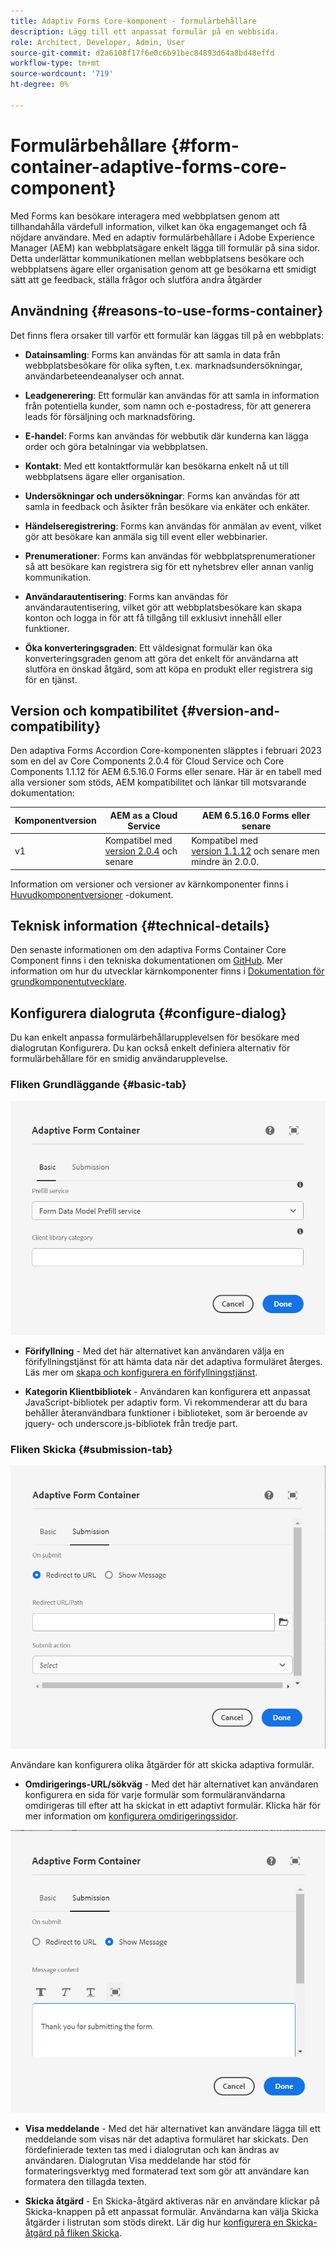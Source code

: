 ```yaml
---
title: Adaptiv Forms Core-komponent - formulärbehållare
description: Lägg till ett anpassat formulär på en webbsida.
role: Architect, Developer, Admin, User
source-git-commit: d2a6108f17f6e0c6b91bec84893d64a8bd48effd
workflow-type: tm+mt
source-wordcount: '719'
ht-degree: 0%

---
```



# Formulärbehållare {#form-container-adaptive-forms-core-component}

Med Forms kan besökare interagera med webbplatsen genom att tillhandahålla värdefull information, vilket kan öka engagemanget och få nöjdare användare. Med en adaptiv formulärbehållare i Adobe Experience Manager (AEM) kan webbplatsägare enkelt lägga till formulär på sina sidor. Detta underlättar kommunikationen mellan webbplatsens besökare och webbplatsens ägare eller organisation genom att ge besökarna ett smidigt sätt att ge feedback, ställa frågor och slutföra andra åtgärder

## Användning {#reasons-to-use-forms-container}

Det finns flera orsaker till varför ett formulär kan läggas till på en webbplats:

* **Datainsamling**: Forms kan användas för att samla in data från webbplatsbesökare för olika syften, t.ex. marknadsundersökningar, användarbeteendeanalyser och annat.

* **Leadgenerering**: Ett formulär kan användas för att samla in information från potentiella kunder, som namn och e-postadress, för att generera leads för försäljning och marknadsföring.

* **E-handel**: Forms kan användas för webbutik där kunderna kan lägga order och göra betalningar via webbplatsen.

* **Kontakt**: Med ett kontaktformulär kan besökarna enkelt nå ut till webbplatsens ägare eller organisation.

* **Undersökningar och undersökningar**: Forms kan användas för att samla in feedback och åsikter från besökare via enkäter och enkäter.

* **Händelseregistrering**: Forms kan användas för anmälan av event, vilket gör att besökare kan anmäla sig till event eller webbinarier.

* **Prenumerationer**: Forms kan användas för webbplatsprenumerationer så att besökare kan registrera sig för ett nyhetsbrev eller annan vanlig kommunikation.

* **Användarautentisering**: Forms kan användas för användarautentisering, vilket gör att webbplatsbesökare kan skapa konton och logga in för att få tillgång till exklusivt innehåll eller funktioner.

* **Öka konverteringsgraden**: Ett väldesignat formulär kan öka konverteringsgraden genom att göra det enkelt för användarna att slutföra en önskad åtgärd, som att köpa en produkt eller registrera sig för en tjänst.


## Version och kompatibilitet {#version-and-compatibility}

Den adaptiva Forms Accordion Core-komponenten släpptes i februari 2023 som en del av Core Components 2.0.4 för Cloud Service och Core Components 1.1.12 för AEM 6.5.16.0 Forms eller senare. Här är en tabell med alla versioner som stöds, AEM kompatibilitet och länkar till motsvarande dokumentation:

| Komponentversion | AEM as a Cloud Service | AEM 6.5.16.0 Forms eller senare |
|---|---|---|
| v1 | Kompatibel med<br>[version 2.0.4](/help/adaptive-forms/version.md) och senare | Kompatibel med<br>[version 1.1.12](/help/adaptive-forms/version.md) och senare men mindre än 2.0.0. |

Information om versioner och versioner av kärnkomponenter finns i [Huvudkomponentversioner](/help/adaptive-forms/version.md) -dokument.
<!-- ## Sample Component Output {#sample-component-output}

To experience the Accordion Component as well as see examples of its configuration options as well as HTML and JSON output, visit the [Component Library](https://adobe.com/go/aem_cmp_library_accordion). -->

## Teknisk information {#technical-details}

Den senaste informationen om den adaptiva Forms Container Core Component finns i den tekniska dokumentationen om [GitHub](https://github.com/adobe/aem-core-forms-components/tree/master/ui.af.apps/src/main/content/jcr_root/apps/core/fd/components/form/container/v1/container). Mer information om hur du utvecklar kärnkomponenter finns i [Dokumentation för grundkomponentutvecklare](/help/developing/overview.md).

## Konfigurera dialogruta {#configure-dialog}

Du kan enkelt anpassa formulärbehållarupplevelsen för besökare med dialogrutan Konfigurera. Du kan också enkelt definiera alternativ för formulärbehållare för en smidig användarupplevelse.

### Fliken Grundläggande {#basic-tab}

![Fliken Grundläggande](/help/adaptive-forms/assets/formcontainer_basictab.png)

* **Förifyllning** - Med det här alternativet kan användaren välja en förifyllningstjänst för att hämta data när det adaptiva formuläret återges. Läs mer om [skapa och konfigurera en förifyllningstjänst](https://experienceleague.adobe.com/docs/experience-manager-cloud-service/content/forms/create-an-adaptive-form/prepopulate-adaptive-form-fields.html?lang=en#aem-forms-custom-prefill-service).

* **Kategorin Klientbibliotek** - Användaren kan konfigurera ett anpassat JavaScript-bibliotek per adaptiv form. Vi rekommenderar att du bara behåller återanvändbara funktioner i biblioteket, som är beroende av jquery- och underscore.js-bibliotek från tredje part.

### Fliken Skicka {#submission-tab}

![Fliken Skicka](/help/adaptive-forms/assets/formcontainer_submissiontab.png)

Användare kan konfigurera olika åtgärder för att skicka adaptiva formulär.

* **Omdirigerings-URL/sökväg** - Med det här alternativet kan användaren konfigurera en sida för varje formulär som formuläranvändarna omdirigeras till efter att ha skickat in ett adaptivt formulär. Klicka här för mer information om [konfigurera omdirigeringssidor](https://experienceleague.adobe.com/docs/experience-manager-cloud-service/content/forms/create-an-adaptive-form/configure-submit-actions-and-metadata-submission/configuring-redirect-page.html).

![Visa fliken Meddelande](/help/adaptive-forms/assets/formconatiner_showmessage.png)

* **Visa meddelande** - Med det här alternativet kan användare lägga till ett meddelande som visas när det adaptiva formuläret har skickats. Den fördefinierade texten tas med i dialogrutan och kan ändras av användaren. Dialogrutan Visa meddelande har stöd för formateringsverktyg med formaterad text som gör att användare kan formatera den tillagda texten.

* **Skicka åtgärd** - En Skicka-åtgärd aktiveras när en användare klickar på Skicka-knappen på ett anpassat formulär. Användarna kan välja Skicka åtgärder i listrutan som stöds direkt. Lär dig hur [konfigurera en Skicka-åtgärd på fliken Skicka](https://experienceleague.adobe.com/docs/experience-manager-cloud-service/content/forms/create-an-adaptive-form/configure-submit-actions-and-metadata-submission/configuring-submit-actions.html#supporting-custom-functions-in-validation-expressions-br).
